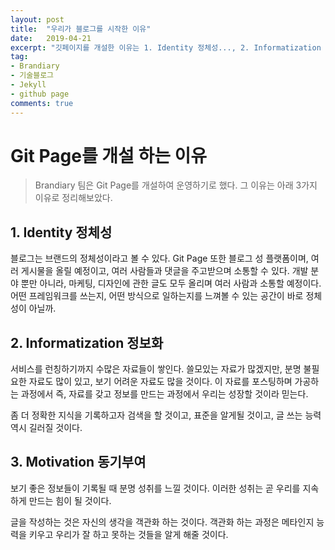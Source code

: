 ```yaml
---
layout: post
title:  "우리가 블로그를 시작한 이유"
date:   2019-04-21
excerpt: "깃페이지를 개설한 이유는 1. Identity 정체성..., 2. Informatization 정보화..., 3. Motivation 동기부여..."
tag:
- Brandiary
- 기술블로그
- Jekyll
- github page
comments: true
---
```


# Git Page를 개설 하는 이유

> Brandiary 팀은 Git Page를 개설하여 운영하기로 했다. 그 이유는 아래 3가지 이유로 정리해보았다.

## 1. Identity 정체성
블로그는 브랜드의 정체성이라고 볼 수 있다. Git Page 또한 블로그 성 플랫폼이며, 여러 게시물을 올릴 예정이고, 여러 사람들과 댓글을 주고받으며 소통할 수 있다. 개발 분야 뿐만 아니라, 마케팅, 디자인에 관한 글도 모두 올리며 여러 사람과 소통할 예정이다. 어떤 프레임워크를 쓰는지, 어떤 방식으로 일하는지를 느껴볼 수 있는 공간이 바로 정체성이 아닐까.


## 2. Informatization 정보화
서비스를 런칭하기까지 수많은 자료들이 쌓인다. 쓸모있는 자료가 많겠지만, 분명 불필요한 자료도 많이 있고, 보기 어려운 자료도 많을 것이다. 이 자료를 포스팅하며 가공하는 과정에서 즉, 자료를 갖고 정보를 만드는 과정에서 우리는 성장할 것이라 믿는다. 

좀 더 정확한 지식을 기록하고자 검색을 할 것이고, 표준을 알게될 것이고, 글 쓰는 능력 역시 길러질 것이다. 

## 3. Motivation 동기부여
보기 좋은 정보들이 기록될 때 분명 성취를 느낄 것이다. 이러한 성취는 곧 우리를 지속하게 만드는 힘이 될 것이다.

글을 작성하는 것은 자신의 생각을 객관화 하는 것이다. 객관화 하는 과정은 메타인지 능력을 키우고 우리가 잘 하고 못하는 것들을 알게 해줄 것이다. 
